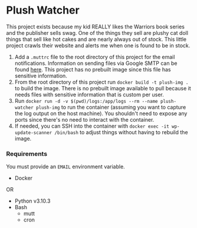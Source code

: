 # Plush Watcher

This project exists because my kid REALLY likes the Warriors book series and the publisher sells swag. One of the things they sell are plushy cat doll things that sell like hot cakes and are nearly always out of stock. This little project crawls their website and alerts me when one is found to be in stock.

1. Add a `.muttrc` file to the root directory of this project for the email notifications. Information on sending files via Google SMTP can be found [here](https://gitlab.com/stevewhitmore/notes/-/blob/master/linux/gmail-smtp-bash.md). This project has no prebuilt image since this file has sensitive information.
2. From the root directory of this project run `docker build -t plush-img .` to build the image. There is no prebuilt image available to pull because it needs files with sensitive information that is custom per user.
3. Run `docker run -d -v $(pwd)/logs:/app/logs --rm --name plush-watcher plush-img` to run the container (assuming you want to capture the log output on the host machine). You shouldn't need to expose any ports since there's no need to interact with the container.
4. If needed, you can SSH into the container with `docker exec -it wp-update-scanner /bin/bash` to adjust things without having to rebuild the image.

### Requirements

You must provide an `EMAIL` environment variable.

* Docker

OR

* Python v3.10.3
* Bash
    * mutt
    * cron
